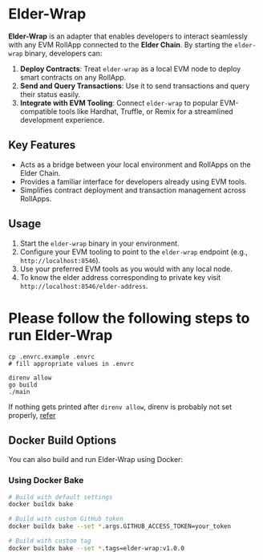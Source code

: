 # Elder-Wrap

**Elder-Wrap** is an adapter that enables developers to interact seamlessly with any EVM RollApp connected to the **Elder Chain**. By starting the `elder-wrap` binary, developers can:

1. **Deploy Contracts**: Treat `elder-wrap` as a local EVM node to deploy smart contracts on any RollApp.
2. **Send and Query Transactions**: Use it to send transactions and query their status easily.
3. **Integrate with EVM Tooling**: Connect `elder-wrap` to popular EVM-compatible tools like Hardhat, Truffle, or Remix for a streamlined development experience.

## Key Features
- Acts as a bridge between your local environment and RollApps on the Elder Chain.
- Provides a familiar interface for developers already using EVM tools.
- Simplifies contract deployment and transaction management across RollApps.

## Usage
1. Start the `elder-wrap` binary in your environment.
2. Configure your EVM tooling to point to the `elder-wrap` endpoint (e.g., `http://localhost:8546`).
3. Use your preferred EVM tools as you would with any local node.
4. To know the elder address corresponding to private key visit `http://localhost:8546/elder-address`.

# Please follow the following steps to run Elder-Wrap
```
cp .envrc.example .envrc
# fill appropriate values in .envrc

direnv allow
go build
./main
```
If nothing gets printed after `direnv allow`, direnv is probably not set properly, [refer](https://direnv.net/docs/hook.html#zsh)

## Docker Build Options

You can also build and run Elder-Wrap using Docker:

### Using Docker Bake
```bash
# Build with default settings
docker buildx bake

# Build with custom GitHub token
docker buildx bake --set *.args.GITHUB_ACCESS_TOKEN=your_token

# Build with custom tag
docker buildx bake --set *.tags=elder-wrap:v1.0.0
```
